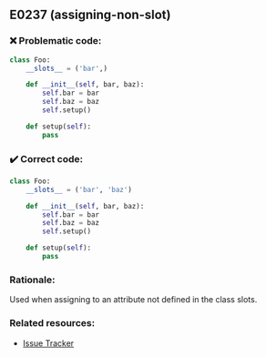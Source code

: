 ## E0237 (assigning-non-slot)

### :x: Problematic code:

```python
class Foo:
    __slots__ = ('bar',)

    def __init__(self, bar, baz):
        self.bar = bar
        self.baz = baz
        self.setup()

    def setup(self):
        pass
```

### :heavy_check_mark: Correct code:

```python
class Foo:
    __slots__ = ('bar', 'baz')

    def __init__(self, bar, baz):
        self.bar = bar
        self.baz = baz
        self.setup()

    def setup(self):
        pass
```

### Rationale:

Used when assigning to an attribute not defined in the class slots.

### Related resources:

- [Issue Tracker](https://github.com/PyCQA/pylint/issues?q=is%3Aissue+%22assigning-non-slot%22+OR+%22E0237%22)
